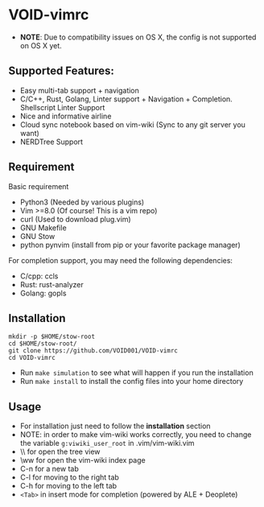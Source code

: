 VOID-vimrc
====

* **NOTE**: Due to compatibility issues on OS X, the config is not supported on OS X yet.

## Supported Features:
* Easy multi-tab support + navigation
* C/C++, Rust, Golang, Linter support + Navigation + Completion. Shellscript Linter Support
* Nice and informative airline
* Cloud sync notebook based on vim-wiki (Sync to any git server you want)
* NERDTree Support


## Requirement

Basic requirement
* Python3 (Needed by various plugins)
* Vim >=8.0 (Of course! This is a vim repo)
* curl (Used to download plug.vim)
* GNU Makefile
* GNU Stow
* python pynvim (install from pip or your favorite package manager)

For completion support, you may need the following dependencies:

* C/cpp: ccls
* Rust: rust-analyzer
* Golang: gopls

## Installation

```shell
mkdir -p $HOME/stow-root
cd $HOME/stow-root/
git clone https://github.com/VOID001/VOID-vimrc
cd VOID-vimrc
```
* Run `make simulation` to see what will happen if you run the installation
* Run `make install` to install the config files into your home directory

## Usage

* For installation just need to follow the **installation** section
* NOTE: in order to make vim-wiki works correctly, you need to change the variable `g:viwiki_user_root` in .vim/vim-wiki.vim
* \\\\ for open the tree view
* \\ww for open the vim-wiki index page
* C-n for a new tab
* C-l for moving to the right tab
* C-h for moving to the left tab
* `<Tab>` in insert mode for completion (powered by ALE + Deoplete)
